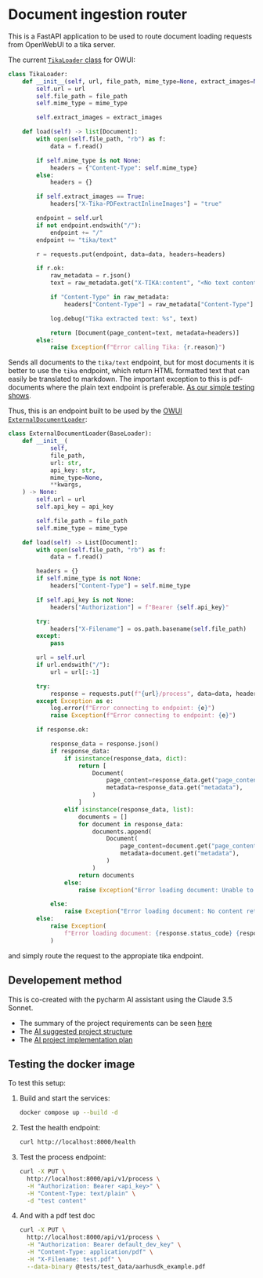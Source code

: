 # Document ingestion router

This is a FastAPI application to be used to route document loading requests from OpenWebUI to a tika server.

The current [`TikaLoader` class](https://github.com/open-webui/open-webui/blob/5eca495d3e3b3066e7831141ed2adffbd6d179b4/backend/open_webui/retrieval/loaders/main.py#L91) for OWUI:

```python
class TikaLoader:
    def __init__(self, url, file_path, mime_type=None, extract_images=None):
        self.url = url
        self.file_path = file_path
        self.mime_type = mime_type

        self.extract_images = extract_images

    def load(self) -> list[Document]:
        with open(self.file_path, "rb") as f:
            data = f.read()

        if self.mime_type is not None:
            headers = {"Content-Type": self.mime_type}
        else:
            headers = {}

        if self.extract_images == True:
            headers["X-Tika-PDFextractInlineImages"] = "true"

        endpoint = self.url
        if not endpoint.endswith("/"):
            endpoint += "/"
        endpoint += "tika/text"

        r = requests.put(endpoint, data=data, headers=headers)

        if r.ok:
            raw_metadata = r.json()
            text = raw_metadata.get("X-TIKA:content", "<No text content found>").strip()

            if "Content-Type" in raw_metadata:
                headers["Content-Type"] = raw_metadata["Content-Type"]

            log.debug("Tika extracted text: %s", text)

            return [Document(page_content=text, metadata=headers)]
        else:
            raise Exception(f"Error calling Tika: {r.reason}")
```

Sends all documents to the `tika/text` endpoint, but for most documents it is better to use the `tika` endpoint, which return HTML formatted text that can easily be translated to markdown.
The important exception to this is pdf-documents where the plain text endpoint is preferable. [As our simple testing shows](https://github.com/itk-ai/owui_doc_ingestion).

Thus, this is an endpoint built to be used by the [OWUI `ExternalDocumentLoader`](https://github.com/open-webui/open-webui/blob/main/backend/open_webui/retrieval/loaders/external_document.py):

```python
class ExternalDocumentLoader(BaseLoader):
    def __init__(
            self,
            file_path,
            url: str,
            api_key: str,
            mime_type=None,
            **kwargs,
    ) -> None:
        self.url = url
        self.api_key = api_key

        self.file_path = file_path
        self.mime_type = mime_type

    def load(self) -> List[Document]:
        with open(self.file_path, "rb") as f:
            data = f.read()

        headers = {}
        if self.mime_type is not None:
            headers["Content-Type"] = self.mime_type

        if self.api_key is not None:
            headers["Authorization"] = f"Bearer {self.api_key}"

        try:
            headers["X-Filename"] = os.path.basename(self.file_path)
        except:
            pass

        url = self.url
        if url.endswith("/"):
            url = url[:-1]

        try:
            response = requests.put(f"{url}/process", data=data, headers=headers)
        except Exception as e:
            log.error(f"Error connecting to endpoint: {e}")
            raise Exception(f"Error connecting to endpoint: {e}")

        if response.ok:

            response_data = response.json()
            if response_data:
                if isinstance(response_data, dict):
                    return [
                        Document(
                            page_content=response_data.get("page_content"),
                            metadata=response_data.get("metadata"),
                        )
                    ]
                elif isinstance(response_data, list):
                    documents = []
                    for document in response_data:
                        documents.append(
                            Document(
                                page_content=document.get("page_content"),
                                metadata=document.get("metadata"),
                            )
                        )
                    return documents
                else:
                    raise Exception("Error loading document: Unable to parse content")

            else:
                raise Exception("Error loading document: No content returned")
        else:
            raise Exception(
                f"Error loading document: {response.status_code} {response.text}"
            )
```

and simply route the request to the appropiate tika endpoint.

## Developement method

This is co-created with the pycharm AI assistant using the Claude 3.5 Sonnet.

- The summary of the project requirements can be seen [here](AI_project_description.md)
- The [AI suggested project structure](AI_project_structure.md)
- The [AI project implementation plan](AI_project_implementation_plan.md)

## Testing the docker image

To test this setup:
1. Build and start the services:
    ``` bash
    docker compose up --build -d
    ```
2. Test the health endpoint:
    ``` bash
    curl http://localhost:8000/health
    ```
3. Test the process endpoint:
    ``` bash
    curl -X PUT \
      http://localhost:8000/api/v1/process \
      -H "Authorization: Bearer <api_key>" \
      -H "Content-Type: text/plain" \
      -d "test content"
    ```
4. And with a pdf test doc
    ``` bash
    curl -X PUT \
      http://localhost:8000/api/v1/process \
      -H "Authorization: Bearer default_dev_key" \
      -H "Content-Type: application/pdf" \
      -H "X-Filename: test.pdf" \
      --data-binary @tests/test_data/aarhusdk_example.pdf
    ```
